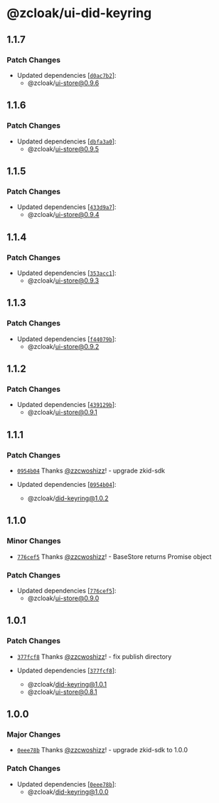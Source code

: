 # @zcloak/ui-did-keyring

## 1.1.7

### Patch Changes

- Updated dependencies [[`d0ac7b2`](https://github.com/zCloak-Network/common-ts/commit/d0ac7b2d62b46535d5b74aeb7ea08cde2cd4617d)]:
  - @zcloak/ui-store@0.9.6

## 1.1.6

### Patch Changes

- Updated dependencies [[`dbfa3a0`](https://github.com/zCloak-Network/common-ts/commit/dbfa3a0a537071ddb4bc067d4a572dd78f3c7fbe)]:
  - @zcloak/ui-store@0.9.5

## 1.1.5

### Patch Changes

- Updated dependencies [[`433d9a7`](https://github.com/zCloak-Network/common-ts/commit/433d9a7c97eea4d0767427ab3f3e4b17196c74c2)]:
  - @zcloak/ui-store@0.9.4

## 1.1.4

### Patch Changes

- Updated dependencies [[`353acc1`](https://github.com/zCloak-Network/common-ts/commit/353acc190a9b7b5dc63fc0cea448f4b411327e10)]:
  - @zcloak/ui-store@0.9.3

## 1.1.3

### Patch Changes

- Updated dependencies [[`f44079b`](https://github.com/zCloak-Network/common-ts/commit/f44079bac4d53d191a8db0d4ea6630fc7695d24e)]:
  - @zcloak/ui-store@0.9.2

## 1.1.2

### Patch Changes

- Updated dependencies [[`439129b`](https://github.com/zCloak-Network/common-ts/commit/439129b09ec0523e9bd7de803943f6e879d95c55)]:
  - @zcloak/ui-store@0.9.1

## 1.1.1

### Patch Changes

- [`0954b04`](https://github.com/zCloak-Network/common-ts/commit/0954b04b95fc03e24697a210f9b85a334dbff000) Thanks [@zzcwoshizz](https://github.com/zzcwoshizz)! - upgrade zkid-sdk

- Updated dependencies [[`0954b04`](https://github.com/zCloak-Network/common-ts/commit/0954b04b95fc03e24697a210f9b85a334dbff000)]:
  - @zcloak/did-keyring@1.0.2

## 1.1.0

### Minor Changes

- [`776cef5`](https://github.com/zCloak-Network/common-ts/commit/776cef5cb776479ce12626af056836df3671aaad) Thanks [@zzcwoshizz](https://github.com/zzcwoshizz)! - BaseStore returns Promise object

### Patch Changes

- Updated dependencies [[`776cef5`](https://github.com/zCloak-Network/common-ts/commit/776cef5cb776479ce12626af056836df3671aaad)]:
  - @zcloak/ui-store@0.9.0

## 1.0.1

### Patch Changes

- [`377fcf8`](https://github.com/zCloak-Network/common-ts/commit/377fcf859ff0b2fdb6703ccb3deb2be86acf18dd) Thanks [@zzcwoshizz](https://github.com/zzcwoshizz)! - fix publish directory

- Updated dependencies [[`377fcf8`](https://github.com/zCloak-Network/common-ts/commit/377fcf859ff0b2fdb6703ccb3deb2be86acf18dd)]:
  - @zcloak/did-keyring@1.0.1
  - @zcloak/ui-store@0.8.1

## 1.0.0

### Major Changes

- [`0eee78b`](https://github.com/zCloak-Network/common-ts/commit/0eee78bd83262e177da356d8cac63a0991b2532f) Thanks [@zzcwoshizz](https://github.com/zzcwoshizz)! - upgrade zkid-sdk to 1.0.0

### Patch Changes

- Updated dependencies [[`0eee78b`](https://github.com/zCloak-Network/common-ts/commit/0eee78bd83262e177da356d8cac63a0991b2532f)]:
  - @zcloak/did-keyring@1.0.0
